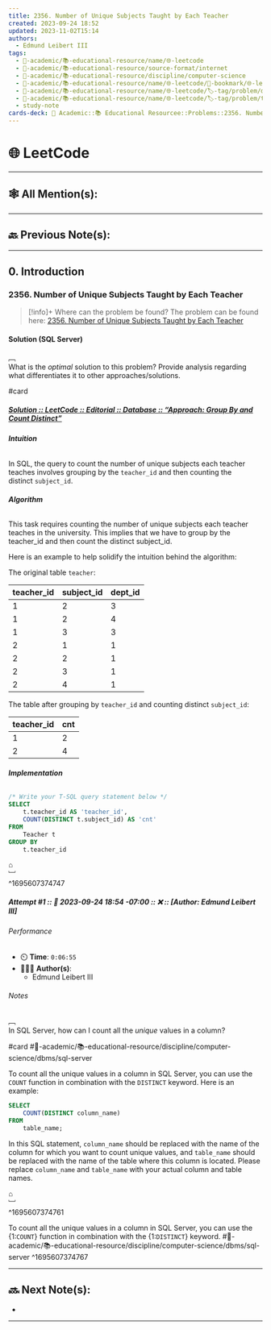 ```yaml
---
title: 2356. Number of Unique Subjects Taught by Each Teacher
created: 2023-09-24 18:52
updated: 2023-11-02T15:14
authors:
  - Edmund Leibert III
tags:
  - 🔴-academic/📚-educational-resource/name/🌐-leetcode
  - 🔴-academic/📚-educational-resource/source-format/internet
  - 🔴-academic/📚-educational-resource/discipline/computer-science
  - 🔴-academic/📚-educational-resource/name/🌐-leetcode/🔖-bookmark/🌐-leetcode/2356-number-of-unique-subjects-taught-by-each-teacher
  - 🔴-academic/📚-educational-resource/name/🌐-leetcode/🏷️-tag/problem/difficulty/easy
  - 🔴-academic/📚-educational-resource/name/🌐-leetcode/🏷️-tag/problem/tag/topic/database
  - study-note
cards-deck: 🔴 Academic::📚 Educational Resourcee::Problems::2356. Number of Unique Subjects Taught by Each Teacher
---
```


# 🌐 LeetCode

---

## 🕸️ All Mention(s): 

---

## 🔙 Previous Note(s):

---

## 0. Introduction

### 2356. Number of Unique Subjects Taught by Each Teacher

> [!info]+ Where can the problem be found?
> The problem can be found here: [2356. Number of Unique Subjects Taught by Each Teacher](https://leetcode.com/problems/number-of-unique-subjects-taught-by-each-teacher/description/)

#### Solution (SQL Server)

﹇<br>
What is the _optimal_ solution to this problem? Provide analysis regarding what differentiates it to other approaches/solutions.

#card 

##### [**Solution** :: LeetCode :: Editorial :: Database :: “Approach: Group By and Count Distinct”](https://leetcode.com/problems/number-of-unique-subjects-taught-by-each-teacher/editorial/)

###### **Intuition**

In SQL, the query to count the number of unique subjects each teacher teaches involves grouping by the `teacher_id` and then counting the distinct `subject_id`.

###### **Algorithm**

This task requires counting the number of unique subjects each teacher teaches in the university. This implies that we have to group by the teacher_id and then count the distinct subject_id.

Here is an example to help solidify the intuition behind the algorithm:

The original table `teacher`:

|teacher_id|subject_id|dept_id|
|---|---|---|
|1|2|3|
|1|2|4|
|1|3|3|
|2|1|1|
|2|2|1|
|2|3|1|
|2|4|1|

The table after grouping by `teacher_id` and counting distinct `subject_id`:

|teacher_id|cnt|
|---|---|
|1|2|
|2|4|

###### **Implementation**

```sql
/* Write your T-SQL query statement below */
SELECT
    t.teacher_id AS 'teacher_id',
    COUNT(DISTINCT t.subject_id) AS 'cnt'
FROM
    Teacher t
GROUP BY
    t.teacher_id
```

⌂
<br>﹈<br>^1695607374747


##### Attempt #1 :: 📆 2023-09-24 18:54 -07:00 :: ❌ :: \[Author: Edmund Leibert III\]

###### Performance

- ⏲️ **Time**: `0:06:55`
- 🧔🏽‍♂️ **Author(s)**:
	- Edmund Leibert III

###### Notes

﹇<br>
In SQL Server, how can I count all the _unique_ values in a column?

#card #🔴-academic/📚-educational-resource/discipline/computer-science/dbms/sql-server 

To count all the unique values in a column in SQL Server, you can use the `COUNT` function in combination with the `DISTINCT` keyword. Here is an example:

```sql
SELECT 
	COUNT(DISTINCT column_name) 
FROM 
	table_name;
```

In this SQL statement, `column_name` should be replaced with the name of the column for which you want to count unique values, and `table_name` should be replaced with the name of the table where this column is located. Please replace `column_name` and `table_name` with your actual column and table names.

⌂
<br>﹈<br>^1695607374761




To count all the unique values in a column in SQL Server, you can use the {1:`COUNT`} function in combination with the {1:`DISTINCT`} keyword. #🔴-academic/📚-educational-resource/discipline/computer-science/dbms/sql-server 
^1695607374767


---

## 🔜 Next Note(s):
- 

---




